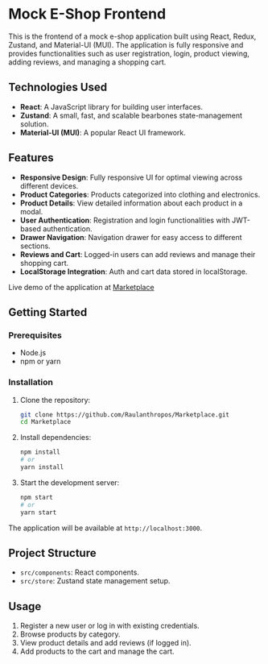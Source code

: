 # Mock E-Shop Frontend

This is the frontend of a mock e-shop application built using React, Redux, Zustand, and Material-UI (MUI). The application is fully responsive and provides functionalities such as user registration, login, product viewing, adding reviews, and managing a shopping cart.

## Technologies Used

- **React**: A JavaScript library for building user interfaces.
- **Zustand**: A small, fast, and scalable bearbones state-management solution.
- **Material-UI (MUI)**: A popular React UI framework.

## Features

- **Responsive Design**: Fully responsive UI for optimal viewing across different devices.
- **Product Categories**: Products categorized into clothing and electronics.
- **Product Details**: View detailed information about each product in a modal.
- **User Authentication**: Registration and login functionalities with JWT-based authentication.
- **Drawer Navigation**: Navigation drawer for easy access to different sections.
- **Reviews and Cart**: Logged-in users can add reviews and manage their shopping cart.
- **LocalStorage Integration**: Auth and cart data stored in localStorage.

Live demo of the application at [Marketplace](https://marketplace-omega-tawny.vercel.app)

## Getting Started

### Prerequisites

- Node.js
- npm or yarn

### Installation

1. Clone the repository:
    ```bash
    git clone https://github.com/Raulanthropos/Marketplace.git
    cd Marketplace
    ```

2. Install dependencies:
    ```bash
    npm install
    # or
    yarn install
    ```

3. Start the development server:
    ```bash
    npm start
    # or
    yarn start
    ```

The application will be available at `http://localhost:3000`.


## Project Structure

- `src/components`: React components.
- `src/store`: Zustand state management setup.

## Usage

1. Register a new user or log in with existing credentials.
2. Browse products by category.
3. View product details and add reviews (if logged in).
4. Add products to the cart and manage the cart.


